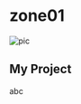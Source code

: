 # zone01
![pic](https://www.aljazeera.com/wp-content/uploads/2016/04/28db368b025e4994ab4f7b76f26d8e81_18.jpeg)

## My Project

abc